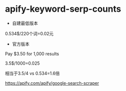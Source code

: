 # apify-keyword-serp-counts

* 自建最低版本

0.534$/220个词=0.02元

* 官方版本

Pay $3.50 for 1,000 results

3.5$/1000=0.025

相当于3.5/4 vs 0.534=1.6倍


https://apify.com/apify/google-search-scraper
